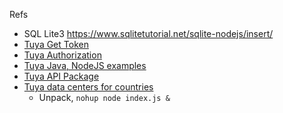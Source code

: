 Refs

- SQL Lite3 https://www.sqlitetutorial.net/sqlite-nodejs/insert/
- [Tuya Get Token](https://developer.tuya.com/en/docs/cloud/6c1636a9bd?id=Ka7kjumkoa53v)
- [Tuya Authorization](https://developer.tuya.com/en/docs/cloud/oauth-management?id=K95ztzpoll7v5)
- [Tuya Java, NodeJS examples](https://developer.tuya.com/en/docs/iot/singnature?id=Ka43a5mtx1gsc)
- [Tuya API Package](https://developer.tuya.com/en/docs/iot/check-postman-sign?id=Kavfn3820sxg4)
- [Tuya data centers for countries](https://github.com/tuya/tuya-home-assistant/blob/main/docs/regions_dataCenters.md)
  - Unpack, `nohup node index.js &`